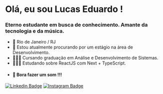 # Olá, eu sou Lucas Eduardo !
### Eterno estudante em busca de conhecimento. Amante da tecnologia e da música.

- 📍 Rio de Janeiro / RJ
- 🚀 Estou atualmente procurando por um estágio na área de Desenvolvimento.
- 👨🏽‍🎓 Cursando graduação em Análise e Desenvolvimento de Sistemas.
- 👨🏽‍💻 Estudando sobre ReactJS com Next + TypeScript.
- #### 🎸 Bora fazer um som !!!

[![Linkedin Badge](https://img.shields.io/badge/-LinkedIn-blue?style=flat-square&logo=Linkedin&logoColor=white&link=https://www.linkedin.com/in/lucas-eduardoo/)](https://www.linkedin.com/in/lucas-eduardoo/) [![Instagram Badge](https://img.shields.io/badge/-Instagram-violet?style=flat-square&logo=Instagram&logoColor=white&link=https://www.instagram.com/lucaseduardogtr/)](https://www.instagram.com/lucaseduardogtr/)
